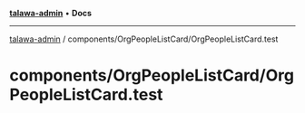[**talawa-admin**](../../../README.md) • **Docs**

***

[talawa-admin](../../../modules.md) / components/OrgPeopleListCard/OrgPeopleListCard.test

# components/OrgPeopleListCard/OrgPeopleListCard.test

